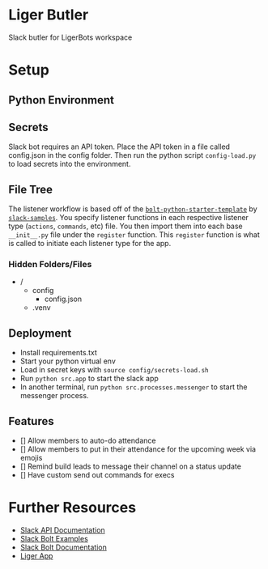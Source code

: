 # Liger Butler
Slack butler for LigerBots workspace

# Setup

## Python Environment

## Secrets
Slack bot requires an API token. Place the API token in a file called config.json in the config folder. Then run the python script `config-load.py` to load secrets into the environment.

## File Tree
The listener workflow is based off of the [`bolt-python-starter-template`](https://github.com/slack-samples/bolt-python-starter-template) by [`slack-samples`](https://github.com/slack-samples). You specify listener functions in each respective listener type (`actions`, `commands`, etc) file. You then import them into each base `__init__.py` file under the `register` function. This `register` function is what is called to initiate each listener type for the app.

### Hidden Folders/Files
- /
    - config
        - config.json
    - .venv

## Deployment
- Install requirements.txt
- Start your python virtual env
- Load in secret keys with `source config/secrets-load.sh`
- Run `python src.app` to start the slack app
- In another terminal, run `python src.processes.messenger` to start the messenger process. 
 
## Features
- [] Allow members to auto-do attendance
- [] Allow members to put in their attendance for the upcoming week via emojis
- [] Remind build leads to message their channel on a status update
- [] Have custom send out commands for execs


# Further Resources
- [Slack API Documentation](https://api.slack.com/)
- [Slack Bolt Examples](https://slack.dev/bolt-python/tutorial/getting-started)
- [Slack Bolt Documentation](https://slack.dev/bolt-python/api-docs/slack_bolt/)
- [Liger App](https://api.slack.com/apps/A04E01L56FK)